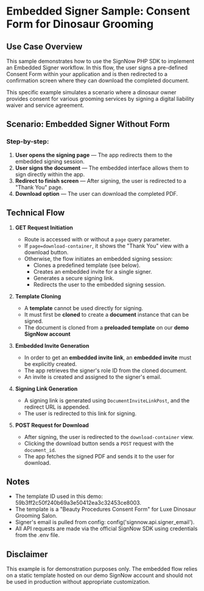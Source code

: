 # Embedded Signer Sample: Consent Form for Dinosaur Grooming

## Use Case Overview

This sample demonstrates how to use the SignNow PHP SDK to implement an Embedded Signer workflow. In this flow, the user signs a pre-defined Consent Form within your application and is then redirected to a confirmation screen where they can download the completed document.

This specific example simulates a scenario where a dinosaur owner provides consent for various grooming services by signing a digital liability waiver and service agreement.

## Scenario: Embedded Signer Without Form

### Step-by-step:
1. **User opens the signing page** — The app redirects them to the embedded signing session.
2. **User signs the document** — The embedded interface allows them to sign directly within the app.
3. **Redirect to finish screen** — After signing, the user is redirected to a "Thank You" page.
4. **Download option** — The user can download the completed PDF.

## Technical Flow

1. **GET Request Initiation**
    - Route is accessed with or without a `page` query parameter.
    - If `page=download-container`, it shows the "Thank You" view with a download button.
    - Otherwise, the flow initiates an embedded signing session:
        - Clones a predefined template (see below).
        - Creates an embedded invite for a single signer.
        - Generates a secure signing link.
        - Redirects the user to the embedded signing session.

2. **Template Cloning**
    - A **template** cannot be used directly for signing.
    - It must first be **cloned** to create a **document** instance that can be signed.
    - The document is cloned from a **preloaded template** on our **demo SignNow account**

3. **Embedded Invite Generation**
    - In order to get an **embedded invite link**, an **embedded invite** must be explicitly created.
    - The app retrieves the signer's role ID from the cloned document.
    - An invite is created and assigned to the signer's email.

4. **Signing Link Generation**
    - A signing link is generated using `DocumentInviteLinkPost`, and the redirect URL is appended.
    - The user is redirected to this link for signing.

5. **POST Request for Download**
    - After signing, the user is redirected to the `download-container` view.
    - Clicking the download button sends a `POST` request with the `document_id`.
    - The app fetches the signed PDF and sends it to the user for download.

## Notes
- The template ID used in this demo: 59b3ff2c50f240b69a3e50412ea3c32453ce8003.
- The template is a "Beauty Procedures Consent Form" for Luxe Dinosaur Grooming Salon.
- Signer's email is pulled from config: config('signnow.api.signer_email').
- All API requests are made via the official SignNow SDK using credentials from the .env file.

## Disclaimer
This example is for demonstration purposes only. The embedded flow relies on a static template hosted on our demo SignNow account and should not be used in production without appropriate customization.
